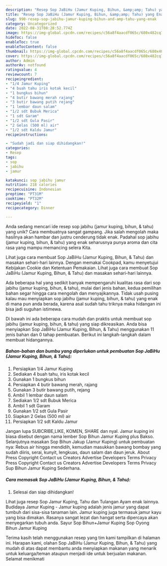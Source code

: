 ```yaml
---
description: "Resep Sop JaBiHu (Jamur Kuping, Bihun, &amp;amp; Tahu) yang Enak"
title: "Resep Sop JaBiHu (Jamur Kuping, Bihun, &amp;amp; Tahu) yang Enak"
slug: 990-resep-sop-jabihu-jamur-kuping-bihun-and-amp-tahu-yang-enak
category: Uncategorized
date: 2022-08-31T08:28:52.774Z
image: https://img-global.cpcdn.com/recipes/c56a8f4aacdf065c/680x482cq70/sop-jabihu-jamur-kuping-bihun-tahu-foto-resep-utama.jpg
hideToc: false
enableToc: true
enableTocContent: false
thumbnail: https://img-global.cpcdn.com/recipes/c56a8f4aacdf065c/680x482cq70/sop-jabihu-jamur-kuping-bihun-tahu-foto-resep-utama.jpg
cover: https://img-global.cpcdn.com/recipes/c56a8f4aacdf065c/680x482cq70/sop-jabihu-jamur-kuping-bihun-tahu-foto-resep-utama.jpg
author: Admin
authorAv: notfound
ratingvalue: 4
reviewcount: 7
recipeingredient:
- "1/4 Jamur Kuping"
- "4 buah tahu iris kotak kecil"
- "1 bungkus bihun"
- "4 butir bawang merah rajang"
- "3 butir bawang putih rejang"
- "1 lembar daun salam"
- "1/2 sdt Bubuk Merica"
- "1 sdt Garam"
- "1/2 sdt Gula Pasir"
- "2 Gelas (500 ml) air"
- "1/2 sdt Kaldu Jamur"
recipeinstructions:

- "Sudah jadi dan siap dihidangkan!"
categories:
- Resep
tags:
- sop
- jabihu
- jamur

katakunci: sop jabihu jamur 
nutrition: 218 calories
recipecuisine: Indonesian
preptime: "PT31M"
cooktime: "PT32M"
recipeyield: "1"
recipecategory: Dinner

---
```





Anda sedang mencari ide resep sop jabihu (jamur kuping, bihun, &amp; tahu) yang unik? Cara membuatnya sangat gampang. Jika salah mengolah maka hasilnya akan hambar dan justru cenderung tidak enak. Padahal sop jabihu (jamur kuping, bihun, &amp; tahu) yang enak seharusnya punya aroma dan cita rasa yang mampu memancing selera Kita.





Lihat juga cara membuat Sop JaBiHu (Jamur Kuping, Bihun, &amp; Tahu) dan masakan sehari-hari lainnya. Dengan memakai Cookpad, kamu menyetujui Kebijakan Cookie dan Ketentuan Pemakaian. Lihat juga cara membuat Sop JaBiHu (Jamur Kuping, Bihun, &amp; Tahu) dan masakan sehari-hari lainnya.

Ada beberapa hal yang sedikit banyak mempengaruhi kualitas rasa dari sop jabihu (jamur kuping, bihun, &amp; tahu), mulai dari jenis bahan, kedua pemilihan bahan segar hingga cara mengolah dan menyajikannya. Tidak usah pusing kalau mau menyiapkan sop jabihu (jamur kuping, bihun, &amp; tahu) yang enak di mana pun anda berada, karena asal sudah tahu triknya maka hidangan ini bisa jadi suguhan istimewa.






Di bawah ini ada beberapa cara mudah dan praktis untuk membuat sop jabihu (jamur kuping, bihun, &amp; tahu) yang siap dikreasikan. Anda bisa menyiapkan Sop JaBiHu (Jamur Kuping, Bihun, &amp; Tahu) menggunakan 11 jenis bahan dan 0 tahap pembuatan. Berikut ini langkah-langkah dalam membuat hidangannya.

<!--inarticleads1-->

##### Bahan-bahan dan bumbu yang diperlukan untuk pembuatan Sop JaBiHu (Jamur Kuping, Bihun, &amp; Tahu):

1. Persiapkan 1/4 Jamur Kuping
1. Sediakan 4 buah tahu, iris kotak kecil
1. Gunakan 1 bungkus bihun
1. Persiapkan 4 butir bawang merah, rajang
1. Gunakan 3 butir bawang putih, rejang
1. Ambil 1 lembar daun salam
1. Sediakan 1/2 sdt Bubuk Merica
1. Ambil 1 sdt Garam
1. Gunakan 1/2 sdt Gula Pasir
1. Siapkan 2 Gelas (500 ml) air
1. Persiapkan 1/2 sdt Kaldu Jamur


Jangan lupa SUBCRIBE,LIKE, KOMEN, SHARE dan nyal. Jamur kuping ini biasa disebut dengan nama lember Sop Bihun Jamur Kuping plus Bakso. Selanjutnya masakan Sop Bihun Jakup (Jamur Kuping) untuk pembuatan nya: Rebus air hingga mendidih, kemudian masukkan bawang bombay yang sudah diiris, serai, kunyit, lengkuas, daun salam dan daun jeruk. About Press Copyright Contact us Creators Advertise Developers Terms Privacy Press Copyright Contact us Creators Advertise Developers Terms Privacy Sup Bihun Jamur Kuping Sederhana. 

<!--inarticleads2-->

##### Cara memasak Sop JaBiHu (Jamur Kuping, Bihun, &amp; Tahu):


1. Selesai dan siap dihidangkan!

Lihat juga resep Sop Jamur Kuping, Tahu dan Tulangan Ayam enak lainnya. Budidaya Jamur Kuping - Jamur kuping adalah jenis jamur yang dapat tumbuh dari sisa-sisa tanaman lain. Jamur kuping juga termasuk jamur kayu yang bisa dimakan. Rasanya sangat lezat dan hangat serta dipercaya akan menyegarkan tubuh anda. Sayur Sop Bihun+Jamur Kuping Sop Oyong Bihun Jamur Kuping 

Terima kasih telah menggunakan resep yang tim kami tampilkan di halaman ini. Harapan kami, olahan Sop JaBiHu (Jamur Kuping, Bihun, &amp; Tahu) yang mudah di atas dapat membantu anda menyiapkan makanan yang menarik untuk keluarga/teman ataupun menjadi ide untuk berjualan makanan. Selamat menikmati
